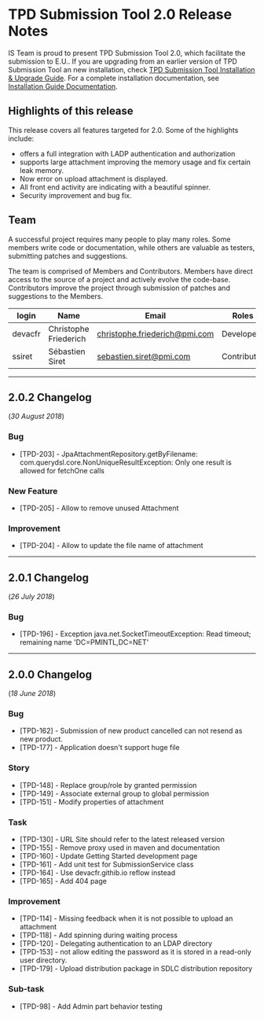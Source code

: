 # TPD Submission Tool 2.0 Release Notes

IS Team is proud to present TPD Submission Tool 2.0, which facilitate the submission to E.U..
If you are upgrading from an earlier version of TPD Submission Tool an new installation, check [TPD Submission Tool Installation & Upgrade Guide](../installation-upgrade-note.html).
For a complete installation documentation, see [Installation Guide Documentation][installation].

[installation]: ../doc/installation-guide.html

## Highlights of this release

This release covers all features targeted for 2.0. Some of the highlights include:

* offers a full integration with LADP authentication and authorization
* supports large attachment improving the memory usage and fix certain leak memory.
* Now error on upload attachment is displayed.
* All front end activity are indicating with a beautiful spinner.
* Security improvement and bug fix.

## Team

A successful project requires many people to play many roles. Some members write code or documentation, while others are valuable as testers, submitting patches and suggestions.

The team is comprised of Members and Contributors. Members have direct access to the source of a project and actively evolve the code-base. Contributors improve the project through submission of patches and suggestions to the Members.

| login   | Name                  | Email                           | Roles       |
|---------|-----------------------|---------------------------------|-------------|
| devacfr | Christophe Friederich | <christophe.friederich@pmi.com> | Developer   |
| ssiret  | Sébastien Siret       | <sebastien.siret@pmi.com>       | Contributor |

---

## 2.0.2 Changelog

(*30 August 2018*)

### Bug

* [TPD-203] - JpaAttachmentRepository.getByFilename: com.querydsl.core.NonUniqueResultException: Only one result is allowed for fetchOne calls

### New Feature

* [TPD-205] - Allow to remove unused Attachment

### Improvement

* [TPD-204] - Allow to update the file name of attachment

---

## 2.0.1 Changelog

(*26 July 2018*)

### Bug

* [TPD-196] - Exception java.net.SocketTimeoutException: Read timeout; remaining name 'DC=PMINTL,DC=NET'

---

## 2.0.0 Changelog

(*18 June 2018*)

### Bug

* [TPD-162] - Submission of new product cancelled can not resend as new product.
* [TPD-177] - Application doesn't support huge file

### Story

* [TPD-148] - Replace group/role by granted permission
* [TPD-149] - Associate external group to global permission
* [TPD-151] - Modify properties of attachment

### Task

* [TPD-130] - URL Site should refer to the latest released version
* [TPD-155] - Remove proxy used in maven and documentation
* [TPD-160] - Update Getting Started development page
* [TPD-161] - Add unit test for SubmissionService class
* [TPD-164] - Use devacfr.githib.io reflow instead
* [TPD-165] - Add 404 page

### Improvement

* [TPD-114] - Missing feedback when it is not possible to upload an attachment
* [TPD-118] - Add spinning during waiting process
* [TPD-120] - Delegating authentication to an LDAP directory
* [TPD-153] - not allow editing the password as it is stored in a read-only user directory.
* [TPD-179] - Upload distribution package in SDLC distribution repository

### Sub-task

* [TPD-98] - Add Admin part behavior testing
